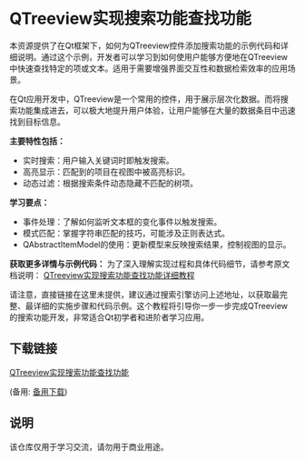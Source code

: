 # QTreeview实现搜索功能查找功能

本资源提供了在Qt框架下，如何为QTreeview控件添加搜索功能的示例代码和详细说明。通过这个示例，开发者可以学习到如何使用户能够方便地在QTreeview中快速查找特定的项或文本。适用于需要增强界面交互性和数据检索效率的应用场景。

在Qt应用开发中，QTreeview是一个常用的控件，用于展示层次化数据。而将搜索功能集成进去，可以极大地提升用户体验，让用户能够在大量的数据条目中迅速找到目标信息。

**主要特性包括：**
- 实时搜索：用户输入关键词时即触发搜索。
- 高亮显示：匹配到的项目在视图中被高亮标识。
- 动态过滤：根据搜索条件动态隐藏不匹配的树项。

**学习要点：**
- 事件处理：了解如何监听文本框的变化事件以触发搜索。
- 模式匹配：掌握字符串匹配的技巧，可能涉及正则表达式。
- QAbstractItemModel的使用：更新模型来反映搜索结果，控制视图的显示。

**获取更多详情与示例代码：**
为了深入理解实现过程和具体代码细节，请参考原文档说明：
[QTreeview实现搜索功能查找功能详细教程](https://blog.csdn.net/liuguangzhou123/article/details/90580672)

请注意，直接链接在这里未提供，建议通过搜索引擎访问上述地址，以获取最完整、最详细的实施步骤和代码示例。这个教程将引导你一步一步完成QTreeview的搜索功能开发，非常适合Qt初学者和进阶者学习应用。

## 下载链接
[QTreeview实现搜索功能查找功能](https://pan.quark.cn/s/d5ffb63a31f8) 

(备用: [备用下载](https://pan.baidu.com/s/1hJ0K-HUPGHwHoZOpQSMXQQ?pwd=q25j))

## 说明

该仓库仅用于学习交流，请勿用于商业用途。
